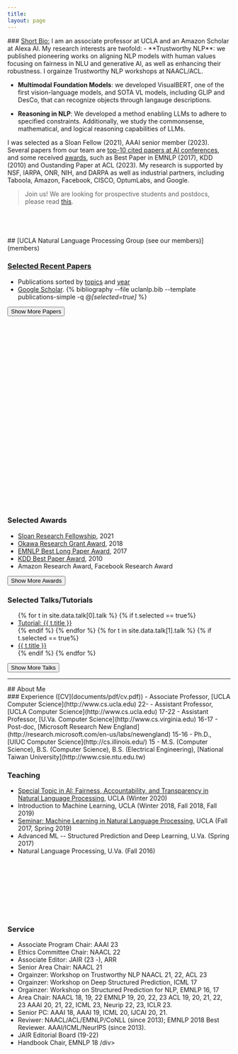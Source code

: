 ```yaml
---
title:
layout: page
---
```


<!-- <div class="jumbotron profile" id="main-profile">
<div class="container">
<div class="col-md-3" align="right" markdown="1">
![image-title-here](img/myphoto.jpg){:class="avatar-img"}
</div>
<div class="col-md-9">
<h2 align="center"> Kai-Wei Chang </h2>
<div class="col-md-7 col-md-offset-1" markdown="1" id="main-profile">
  <ul>
  <li><a href="">
  <span class="fa-stack fa-lg">
    <i class="fa fa-circle fa-stack-2x"></i>
    <i class="fa fa-university fa-stack-1x fa-inverse"></i>
  </span>
  </a> <span id="smallbox"> Associate Professor @ UCLA-CS <br> Amazon Scholar at @ Alexa AI </span></li>
  <li><a href="mailto:{{ site.author.email }}" title="Email me">
  <span class="fa-stack fa-lg">
    <i class="fa fa-circle fa-stack-2x"></i>
    <i class="fa fa-envelope fa-stack-1x fa-inverse"></i>
  </span>
  </a> kw AT kwchang DOT net </li>
  <li><a href="">
  <span class="fa-stack fa-lg">
    <i class="fa fa-circle fa-stack-2x"></i>
    <i class="fa fa-location-arrow fa-stack-1x fa-inverse"></i>
  </span> </a> UCLA Eng VI Rm 374</li>
  <li><a href="">
  <span class="fa-stack fa-lg">
    <i class="fa fa-circle fa-stack-2x"></i>
    <i class="fa fa-hashtag fa-stack-1x fa-inverse"></i>
  </span> </a> <span id="smallbox">Natural Language Processing<br> Machine Learning</span></li>
  </ul>
</div>
<div class="col-md-4" markdown="1" id="main-profile">
<ul>
 <li><a href="https://scholar.google.com/citations?hl=en&user=fqDBtzYAAAAJ" markdown="1">
  <span class="fa-stack fa-lg">
    <i class="fa fa-circle fa-stack-2x"></i>
    <i class="fa fa-graduation-cap fa-stack-1x fa-inverse"></i>
  </span> Google Scholar </a><a href="https://scholar.google.com/citations?user=fqDBtzYAAAAJ&hl=en&oi=ao#d=gsc_md_fol">
  <i class="fa fa-rss"></i>
  </a>
  </li>
  <li><a href="https://www.youtube.com/channel/UCN7nI4vDPLhnDVTXse5Vjyw" markdown="1">
  <span class="fa-stack fa-lg">
    <i class="fa fa-circle fa-stack-2x"></i>
    <i class="fa fa-linkedin-square  fa-stack-1x fa-inverse"></i>
  </span> LinkedIn</a>
  </li>
  <li><a href="https://www.linkedin.com/in/kai-wei-chang-41239040/" markdown="1">
  <span class="fa-stack fa-lg">
    <i class="fa fa-circle fa-stack-2x"></i>
    <i class="fa fa-twitter fa-stack-1x fa-inverse"></i>
  </span> Twitter</a>
  </li>
 <li><a href="http://web.cs.ucla.edu/documents/pdf/cv.pdf" markdown="1">
  <span class="fa-stack fa-lg">
    <i class="fa fa-circle fa-stack-2x"></i>
    <i class="fa fa-id-badge fa-stack-1x fa-inverse"></i>
  </span> Curriculum Vitae</a>
  </li>

</ul>
</div>
</div>
</div>
</div> -->
<div class="row">

<div class="pre-scrollable" markdown="1" style="height:450px; max-height:500px;">
### <a href="members"><i class="fa fa-bullhorn"></i>  Short Bio:</a> 
I am an associate professor at UCLA and an Amazon Scholar at Alexa AI. My research interests are twofold:
- **Trustworthy NLP**: we published pioneering works on aligning NLP models with human values focusing on fairness in NLU and generative AI, as well as enhancing their robustness. I orgainze Trustworthy NLP workshops at NAACL/ACL.

- **Multimodal Foundation Models**: we developed VisualBERT, one of the first vision-language models, and SOTA VL models, including GLIP and DesCo, that can recognize objects through langauge descriptions.

- **Reasoning in NLP**: We developed a method enabling LLMs to adhere to specified constraints. Additionally, we study the commonsense, mathematical, and logical reasoning capabilities of LLMs.

I was selected as a Sloan Fellow (2021), AAAI senior member (2023).
Several papers from our team are [top-10 cited papers at AI conferences](awards/index.html#top10), and some received [awards](awards/index.html#paper),
such as Best Paper in EMNLP (2017), KDD (2010) and Oustanding Paper at ACL (2023).
My research is supported by NSF, IARPA, ONR, NIH, and DARPA as well as industrial partners, including Taboola, Amazon, Facebook, CISCO, OptumLabs, and Google.

> Join us! We are looking for prospective students and postdocs, please read [this](application/).

</div>

<!--
<div class="col-md-6" markdown="1" id="main-profile">
<div class="pre-scrollable" markdown="1" style="height:400px; max-height:400px;">

### <i class="fa fa-plane"></i> Upcoming Travel
<ul>
{% for t in site.data.news[0].news %}
{% capture nowunix %}{{'now' | date: '%s'}}{% endcapture %}
{% capture traveltime %}{{t.end | date: '%s'}}{% endcapture %}
{% if traveltime > nowunix %}
{% if t.start %}
<li> {{ t.start }} -- {{ t.end }}:  <a href="{{ t.url | relative_url }}">{{ t.title }}</a> </li>
{% else %}
<li> {{ t.end }}:  <a href="{{ t.url | relative_url }}">{{ t.title }}</a> </li>
{% endif %}
{% endif %}
{% endfor %}
</ul>
### <i class="fa fa-newspaper-o"></i> Recent News
{% for d in site.data.news[1].news %}
<h4>{{ d.date | date: '%b %Y' }}</h4>
<ul>
{% for t in d.items %}
 <li> {{ t.desc | markdownify | remove: '<p>' | remove: '</p>'}} </li>
{% endfor %}
</ul>
{% endfor %}
</div>
<div class="col-12 text-center">
<button class="see-more">Scroll down to see more</button>
</div>

</div>
<div class="col-md-6" markdown="1" id="main-profile">
<div class="pre-scrollable" markdown="1" style="height:400px; max-height:400px;">
<h2> News </h2>
<a href="https://twitter.com/kaiwei_chang?ref_src=twsrc%5Etfw" class="twitter-follow-button" data-show-count="false">Follow @kaiwei_chang</a><script async src="https://platform.twitter.com/widgets.js" charset="utf-8"></script>


{% assign posts = paginator.posts | default: site.posts %}
<div class="posts-list">
<ul>
  {% for post in posts %}
<li>
 <a  href="{{ post.url | relative_url }}">	{{ post.title }} </a> </li>
  {% endfor %}
</ul>
</div>

{% if paginator.total_pages > 1 %}
<ul class="pagination main-pager">
  {% if paginator.previous_page %}
  <li class="page-item previous">
    <a class="page-link" href="{{ paginator.previous_page_path | relative_url }}">&larr; Newer Posts</a>
  </li>
  {% endif %}
  {% if paginator.next_page %}
  <li class="page-item next">
    <a class="page-link" href="{{ paginator.next_page_path | relative_url }}">Older Posts &rarr;</a>
  </li>
  {% endif %}
</ul>
{% endif %}


</div>

</div>
</div>
<hr/>

!-->
<div class="row" markdown="1">
## [UCLA Natural Language Processing Group (see our members)](members)

<div class="col-md-6" markdown="1" id="main-profile">
<div class="pre-scrollable" markdown="1" style="height:550px; max-height:550px;">

### <i class="fa fa-book"></i> [Selected Recent Papers]({{site.baseurl}}/publications_area)

- Publications sorted by [topics](publications_area/) and [year](publications/)
- [Google Scholar](http://scholar.google.com/citations?user=fqDBtzYAAAAJ&hl=en).
{% bibliography  --file uclanlp.bib --template publications-simple -q @*[selected=true]*  %}
<div class="col-12 text-center">
<a href="publications">
<button class="see-more">Show More Papers</button>
</a>
</div>
</div>
</div>
<div class="col-md-6" markdown="1" id="main-profile">

### <i class="fa fa-trophy"></i> Selected Awards

- [Sloan Research Fellowship](https://sloan.org/fellowships/), 2021
- [Okawa Research Grant Award](http://www.okawa-foundation.or.jp/en/activities/research_grant/list_2018.html), 2018
- [EMNLP Best Long Paper Award](bibliography/zhao2017men), 2017
- [KDD Best Paper Award](http://www.kdd2010.com/awards.shtml), 2010
- Amazon Research Award, Facebook Research Award
<div class="col-12 text-center">
<a href="awards">
<button class="see-more">Show More Awards</button>
</a>
</div>

### <i class="fa fa-microphone"></i> Selected Talks/Tutorials

<ul>
{% for t in site.data.talk[0].talk %}
{% if t.selected == true%}
 <li> <a href="{{ t.url | relative_url }}">Tutorial: {{ t.title }} </a> </li>
{% endif %}
{% endfor %}
{% for t in site.data.talk[1].talk %}
{% if t.selected == true%}
 <li> <a href="{{ t.url | relative_url }}">{{ t.title }} </a> </li>
{% endif %}
{% endfor %}
</ul>
<div class="col-12 text-center">
<a href="talks">
<button class="see-more">Show More Talks</button>
</a>
</div>
</div>
</div>

<hr/>

<div class="row" markdown="1">
## About Me

<div class="col-md-6" markdown="1" id="main-profile">
<div class="pre-scrollable" markdown="1" style="height:500px; max-height:500px;">
### <i class="fa fa-suitcase"></i>  Experience ([CV](documents/pdf/cv.pdf))
- Associate Professor, [UCLA Computer Science](http://www.cs.ucla.edu) 22-
- Assistant Professor, [UCLA Computer Science](http://www.cs.ucla.edu) 17-22
- Assistant Professor, [U.Va. Computer Science](http://www.cs.virginia.edu) 16-17
- Post-doc, [Microsoft Research New England](http://research.microsoft.com/en-us/labs/newengland) 15-16
- Ph.D., [UIUC Computer Science](http://cs.illinois.edu/) 15
- M.S. (Computer Science), B.S. (Computer Science), B.S. (Electrical Engineering), [National Taiwan University](http://www.csie.ntu.edu.tw)

### <i class="fa fa-lightbulb-o"></i> Teaching

- [Special Topic in AI: Fairness, Accountability, and Transparency in Natural Language Processing](https://uclanlp.github.io/CS269-Winter2020/index.html), UCLA (Winter 2020)
- Introduction to Machine Learning, UCLA (Winter 2018, Fall 2018, Fall 2019)
- [Seminar: Machine Learning in Natural Language Processing](https://uclanlp.github.io/CS269-17/overview), UCLA (Fall 2017, Spring 2019)
- Advanced ML -- Structured Prediction and Deep Learning, U.Va. (Spring 2017)
- Natural Language Processing, U.Va. (Fall 2016)
</div>
</div>
<div class="col-md-6" markdown="1" id="main-profile">

### <i class="fa fa-truck"></i> Service

- Associate Program Chair: AAAI 23
- Ethics Committee Chair: NAACL 22
- Associate Editor: JAIR (23 -), ARR
- Senior Area Chair: NAACL 21
- Orgainzer: Workshop on Trustworthy NLP NAACL 21, 22, ACL 23
- Orgainzer: Workshop on Deep Structured Prediction, ICML 17
- Orgainzer: Workshop on Structured Prediction for NLP, EMNLP 16, 17
- Area Chair: NAACL 18, 19, 22 EMNLP 19, 20, 22, 23 ACL 19, 20, 21, 22, 23 AAAI 20, 21, 22, ICML 23, Neurip 22, 23, ICLR 23.
- Senior PC: AAAI 18, AAAI 19, ICML 20, IJCAI 20, 21.
- Reviwer: NAACL/ACL/EMNLP/CoNLL (since 2013); EMNLP 2018 Best Reviewer. AAAI/ICML/NeurIPS (since 2013).
- JAIR Editorial Board (19-22)
- Handbook Chair, EMNLP 18
/div>
</div>
